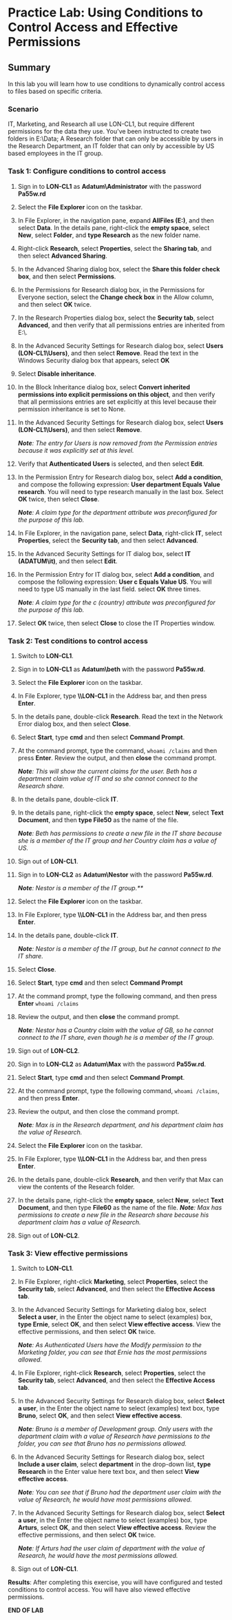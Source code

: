 # Practice Lab: Using Conditions to Control Access and Effective Permissions

## Summary
In this lab you will learn how to use conditions to dynamically control access to files based on specific criteria.


### Scenario
IT, Marketing, and Research all use LON-CL1, but require different permissions for the data they use. You've been instructed to create two folders in E:\\Data; A Research folder that can only be accessible by users in the Research Department, an IT folder that can only by accessible by US based employees in the IT group.


### Task 1: Configure conditions to control access 
1.  Sign in to **LON-CL1** as **Adatum\\Administrator** with the password
    **Pa55w.rd**

2.  Select the **File Explorer** icon on the taskbar.

3.  In File Explorer, in the navigation pane, expand **AllFiles (E:)**, and
    then select **Data**. In the details pane, right-click the **empty space**,
    select **New**, select **Folder**, and **type Research** as the new folder
    name.

4.  Right-click **Research**, select **Properties**, select the **Sharing tab**,
    and then select **Advanced Sharing**.

5.  In the Advanced Sharing dialog box, select the **Share this folder check
    box**, and then select **Permissions**.

6.  In the Permissions for Research dialog box, in the Permissions for Everyone
    section, select the **Change check box** in the Allow column, and then select
    **OK** twice.

7.  In the Research Properties dialog box, select the **Security tab**, select
    **Advanced**, and then verify that all permissions entries are inherited
    from E:\\.

8.  In the Advanced Security Settings for Research dialog box, select **Users
    (LON-CL1\\Users)**, and then select **Remove**. Read the text in the Windows
    Security dialog box that appears, select **OK**

9.  Select **Disable inheritance**.

10. In the Block Inheritance dialog box, select **Convert inherited permissions
    into explicit permissions on this object**, and then verify that all
    permissions entries are set explicitly at this level because their
    permission inheritance is set to None.

11. In the Advanced Security Settings for Research dialog box, select **Users
    (LON-CL1\\Users)**, and then select **Remove**. 
    
    _**Note**: The entry for Users is now removed from the Permission entries because it was explicitly set at this level._

12. Verify that **Authenticated Users** is selected, and then select **Edit**.

13. In the Permission Entry for Research dialog box, select **Add a condition**,
    and compose the following expression: **User department Equals Value
    research**. You will need to type research manually in the last box. Select
    **OK** twice, then select **Close**. 
	
    _**Note**: A claim type for the department attribute was preconfigured for the purpose of this lab._

14. In File Explorer, in the navigation pane, select **Data**, right-click
    **IT**, select **Properties**, select the **Security tab**, and then select
    **Advanced**.

15. In the Advanced Security Settings for IT dialog box, select **IT (ADATUM\\it)**, and then select **Edit**.

16. In the Permission Entry for IT dialog box, select **Add a condition**, and
    compose the following expression: **User c Equals Value US**. You will
    need to type US manually in the last field. select **OK** three times.
    
    _**Note**: A claim type for the c (country) attribute was preconfigured for the purpose of this lab._

17. Select **OK** twice, then select **Close** to close the IT Properties window.

### Task 2: Test conditions to control access 

1.  Switch to **LON-CL1**.

2.  Sign in to **LON-CL1** as **Adatum\\beth** with the password **Pa55w.rd**.

3.  Select the **File Explorer** icon on the taskbar.

4.  In File Explorer, type **\\\\LON-CL1** in the Address bar, and then press **Enter**.

5.  In the details pane, double-click **Research**. Read the text in the Network Error dialog box,
    and then select **Close**.

6.  Select **Start**, type **cmd** and then select **Command Prompt**.

7.  At the command prompt, type the command, `whoami /claims` and then press **Enter**. Review the output, and then **close** the command prompt.
   
    _**Note**: This will show the current claims for the user. Beth has a department claim value of IT and so she cannot connect to the Research share._

8.  In the details pane, double-click **IT**.

9. In the details pane, right-click the **empty space**, select **New**, select
    **Text Document**, and then **type File50** as the name of the file.

    _**Note**: Beth has permissions to create a new file in the IT share because she is a member of the IT group and her Country claim has a value of US._

10. Sign out of **LON-CL1**.

11.  Sign in to **LON-CL2** as **Adatum\\Nestor** with the password **Pa55w.rd**.
    
     _**Note**: Nestor is a member of the IT group.**_

12. Select the **File Explorer** icon on the taskbar.

13. In File Explorer, type **\\\\LON-CL1** in the Address bar, and then press **Enter**.

14. In the details pane, double-click **IT**. 
    
    _**Note**: Nestor is a member of the IT group, but he cannot connect to the IT share._

15. Select **Close**.

16. Select **Start**, type **cmd** and then select **Command Prompt**

17. At the command prompt, type the following command, and then press **Enter**
    `whoami /claims`
  
18. Review the output, and then **close** the command prompt.
    
    _**Note**: Nestor has a Country claim with the value of GB, so he cannot connect
	to the IT share, even though he is a member of the IT group._

19. Sign out of **LON-CL2**.

20. Sign in to **LON-CL2** as **Adatum\\Max** with the password **Pa55w.rd**.

21. Select **Start**, type **cmd** and then select **Command Prompt**.

22. At the command prompt, type the following command, `whoami /claims`, and then press **Enter**.

23. Review the output, and then close the command prompt.
   
    _**Note**: Max is in the Research department, and his department claim has the
    value of Research._

24. Select the **File Explorer** icon on the taskbar.

25. In File Explorer, type **\\\\LON-CL1** in the Address bar, and then press **Enter**.

26. In the details pane, double-click **Research**, and then verify that Max can
    view the contents of the Research folder.

27. In the details pane, right-click the **empty space**, select **New**, select
    **Text Document**, and then type **File60** as the name of the file.
    _**Note**: Max has permissions to create a new file in the Research share because
	his department claim has a value of Research._

8. Sign out of **LON-CL2**.

### Task 3: View effective permissions 

1.  Switch to **LON-CL1**.

2.  In File Explorer, right-click **Marketing**, select **Properties**, select the **Security tab**, select **Advanced**, and then select   the **Effective Access tab**.

3.  In the Advanced Security Settings for Marketing dialog box, select **Select a
    user**, in the Enter the object name to select (examples) box, **type
    Ernie**, select **OK**, and then select **View effective access**. View the
    effective permissions, and then select **OK** twice.
    
    _**Note**: As Authenticated Users have the Modify permission to the Marketing
	folder, you can see that Ernie has the most permissions allowed._

4.  In File Explorer, right-click **Research**, select **Properties**, select the **Security tab**, select **Advanced**, and then
    select the **Effective Access tab**.

5.  In the Advanced Security Settings for Research dialog box, select **Select a
    user**, in the Enter the object name to select (examples) text box, type
    **Bruno**, select **OK**, and then select **View effective access**.
    
    _**Note**: Bruno is a member of Development group. Only users with the department claim with a value of Research have
	permissions to the folder, you can see that Bruno has no permissions	allowed._

6.  In the Advanced Security Settings for Research dialog box, select **Include a
    user claim**, select **department** in the drop-down list, **type Research**
    in the Enter value here text box, and then select **View effective access**.
    
    _**Note**: You can see that if Bruno had the department user claim with the value
	of Research, he would have most permissions allowed._

7.  In the Advanced Security Settings for Research dialog box, select **Select a
    user**, in the Enter the object name to select (examples) box, type
    **Arturs**, select **OK**, and then select **View effective access**. Review
    the effective permissions, and then select **OK** twice.
    
    _**Note**: If Arturs had the user claim of department with the value of Research,
	he would have the most permissions allowed._

8.  Sign out of **LON-CL1**.

**Results**: After completing this exercise, you will have configured and tested
conditions to control access. You will have also viewed effective permissions.

**END OF LAB**
